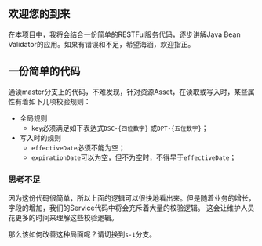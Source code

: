 ## 欢迎您的到来

在本项目中，我将会结合一份简单的RESTFul服务代码，逐步讲解Java Bean Validator的应用。如果有错误和不足，希望海涵，欢迎指正。

## 一份简单的代码

通读master分支上的代码，不难发现，针对资源Asset，在读取或写入时，某些属性有着如下几项校验规则：

* 全局规则
    * `key`必须满足如下表达式`DSC-{四位数字}` 或`DPT-{五位数字}`；
* 写入时的规则
    * `effectiveDate`必须不能为空；
    * `expirationDate`可以为空，但不为空时，不得早于`effectiveDate`；

### 思考不足

因为这份代码很简单，所以上面的逻辑可以很快地看出来。但是随着业务的增长，字段的增加，我们的Service代码中将会充斥着大量的校验逻辑。
这会让维护人员花更多的时间来理解这些校验逻辑。

那么该如何改善这种局面呢？请切换到`s-1`分支。